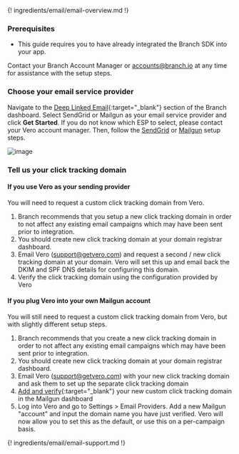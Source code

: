 ---
---

{! ingredients/email/email-overview.md !}

### Prerequisites

- This guide requires you to have already integrated the Branch SDK into your app.

Contact your Branch Account Manager or [accounts@branch.io](mailto:accounts@branch.io) at any time for assistance with the setup steps.

### Choose your email service provider

Navigate to the [Deep Linked Email](https://dashboard.branch.io/email){:target="\_blank"} section of the Branch dashboard. Select SendGrid or Mailgun as your email service provider and click **Get Started**. If you do not know which ESP to select, please contact your Vero account manager. Then, follow the [SendGrid](/pages/emails/sendgrid) or [Mailgun](/pages/emails/mailgun) setup steps.

![image](/img/pages/email/choose-esp.png)

### Tell us your click tracking domain

#### If you use Vero as your sending provider

You will need to request a custom click tracking domain from Vero.

1. Branch recommends that you setup a new click tracking domain in order to not affect any existing email campaigns which may have been sent prior to integration.
1. You should create new click tracking domain at your domain registrar dashboard.
1. Email Vero (support@getvero.com) and request a second / new click tracking domain at your domain. Vero will set this up and email back the DKIM and SPF DNS details for configuring this domain.
1. Verify the click tracking domain using the configuration provided by Vero

#### If you plug Vero into your own Mailgun account

You will still need to request a custom click tracking domain from Vero, but with slightly different setup steps. 

1. Branch recommends that you create a new click tracking domain in order to not affect any existing email campaigns which may have been sent prior to integration.
1. You should create new click tracking domain at your domain registrar dashboard.
1. Email Vero (support@getvero.com) with your new click tracking domain and ask them to set up the separate click tracking domain
1. [Add and verify](https://help.mailgun.com/hc/en-us/articles/202052074-How-do-I-verify-my-domain-){:target="\_blank"} your new custom click tracking domain in the Mailgun dashboard
1. Log into Vero and go to Settings > Email Providers. Add a new Mailgun "account" and input the domain name you have just verified. Vero will now allow you to set this as the default, or use this on a per-campaign basis.

{! ingredients/email/email-support.md !}
